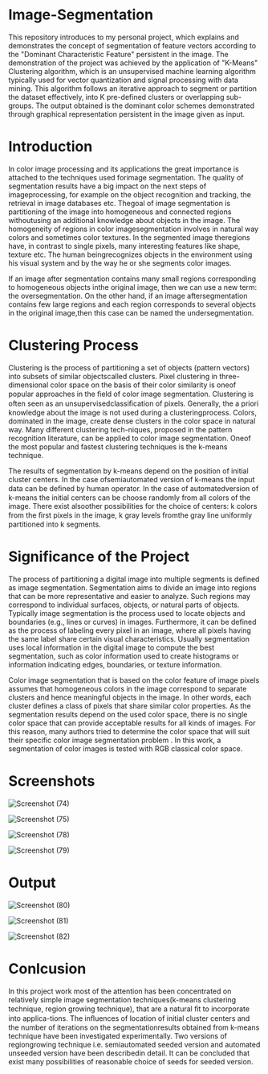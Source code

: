 # Image-Segmentation

This repository introduces to my personal project, which explains and demonstrates the concept of segmentation of feature vectors according to the "Dominant Characteristic Feature" persistent in the image. The demonstration of the project was achieved by the application of "K-Means" Clustering algorithm, which is an unsupervised machine learning algorithm typically used for vector quantization and signal processing with data mining. This algorithm follows an iterative approach to segment or partition the dataset effectively, into K pre-defined clusters or overlapping sub-groups. The output obtained is the dominant color schemes demonstrated through graphical representation persistent in the image given as input.

# Introduction

In color image processing and its applications the great importance is attached to the techniques used forimage segmentation. The quality of segmentation results have a big impact on the next steps of imageprocessing, for example on the object recognition and tracking, the retrieval in image databases etc. Thegoal of image segmentation is partitioning of the image into homogeneous and connected regions withoutusing an additional knowledge about objects in the image. The homogeneity of regions in color imagesegmentation involves in natural way colors and sometimes color textures. In the segmented image theregions have, in contrast to single pixels, many interesting features like shape, texture etc. The human beingrecognizes objects in the environment using his visual system and by the way he or she segments color images.

If an image after segmentation contains many small regions corresponding to homogeneous objects inthe original image, then we can use a new term: the oversegmentation. On the other hand, if an image aftersegmentation contains few large regions and each region corresponds to several objects in the original image,then this case can be named the undersegmentation.

# Clustering Process

Clustering is the process of partitioning a set of objects (pattern vectors) into subsets of similar objectscalled clusters. Pixel clustering in three-dimensional color space on the basis of their color similarity is oneof popular approaches in the ﬁeld of color image segmentation. Clustering is often seen as an unsupervisedclassiﬁcation of pixels. Generally, the a priori knowledge about the image is not used during a clusteringprocess. Colors, dominated in the image, create dense clusters in the color space in natural way.  Many different clustering tech-niques, proposed in the pattern recognition literature, can be applied to color image segmentation. Oneof the most popular and fastest clustering techniques is the k-means technique.

The results of segmentation by k-means depend on the position of initial cluster centers. In the case ofsemiautomated version of k-means the input data can be deﬁned by human operator. In the case of automatedversion of k-means the initial centers can be choose randomly from all colors of the image. There exist alsoother possibilities for the choice of centers: k colors from the ﬁrst pixels in the image, k gray levels fromthe gray line uniformly partitioned into k segments. 

# Significance of the Project 

The process of partitioning a digital image into multiple segments is defined as image segmentation. Segmentation aims to divide an image into regions that can be more representative and easier to analyze. Such regions may correspond to individual surfaces, objects, or natural parts of objects. Typically image segmentation is the process used to locate objects and boundaries (e.g., lines or curves) in images. Furthermore, it can be defined as the process of labeling every pixel in an image, where all pixels having the same label share certain visual characteristics. Usually segmentation uses local information in the digital image to compute the best segmentation, such as color information used to create histograms or information indicating edges, boundaries, or texture information.

Color image segmentation that is based on the color feature of image pixels assumes that homogeneous colors in the image correspond to separate clusters and hence meaningful objects in the image. In other words, each cluster defines a class of pixels that share similar color properties. As the segmentation results depend on the used color space, there is no single color space that can provide acceptable results for all kinds of images. For this reason, many authors tried to determine the color space that will suit their specific color image segmentation problem . In this work, a segmentation of color images is tested with RGB classical color space.

# Screenshots 

![Screenshot (74)](https://user-images.githubusercontent.com/46643368/74839681-b0acf900-534b-11ea-911c-9b62847bc027.png)

![Screenshot (75)](https://user-images.githubusercontent.com/46643368/74839711-bdc9e800-534b-11ea-8d87-794f83a10197.png)

![Screenshot (78)](https://user-images.githubusercontent.com/46643368/74839732-c7535000-534b-11ea-9321-0c5e34a53421.png)

![Screenshot (79)](https://user-images.githubusercontent.com/46643368/74839757-cfab8b00-534b-11ea-80a8-9c86a5d4e0c6.png)

# Output 

![Screenshot (80)](https://user-images.githubusercontent.com/46643368/74839928-19947100-534c-11ea-80da-774914afb808.png)

![Screenshot (81)](https://user-images.githubusercontent.com/46643368/74839938-1dc08e80-534c-11ea-9b50-75997667f953.png)

![Screenshot (82)](https://user-images.githubusercontent.com/46643368/74839898-0f727280-534c-11ea-81fc-c887cce4650d.png)

# Conlcusion 

In this project work most of the attention has been concentrated on relatively simple image segmentation techniques(k-means clustering technique, region growing technique), that are a natural ﬁt to incorporate into applica-tions. The inﬂuences of location of initial cluster centers and the number of iterations on the segmentationresults obtained from k-means technique have been investigated experimentally. Two versions of regiongrowing technique i.e. semiautomated seeded version and automated unseeded version have been describedin detail. It can be concluded that exist many possibilities of reasonable choice of seeds for seeded version.
